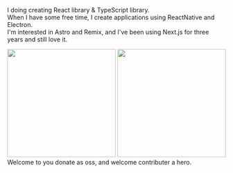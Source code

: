 I doing creating React library & TypeScript library.  
When I have some free time, I create applications using ReactNative and Electron.  
I'm interested in Astro and Remix, and I've been using Next.js for three years and still love it.  

<div>
  <img height="250px" src="https://wakatime.com/share/@1fcfb457-a9f5-45d8-b275-c57b093a166f/aabfab08-d411-4765-9f25-e865b205b130.svg"/>
  <img height="250px" src="https://wakatime.com/share/@1fcfb457-a9f5-45d8-b275-c57b093a166f/81271da3-1417-415f-8975-2ac703f21605.svg" />
</div>
Welcome to you donate as oss, and welcome contributer a hero.
